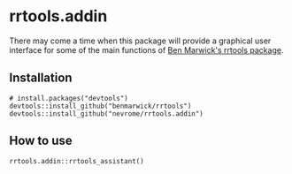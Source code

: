 # rrtools.addin

There may come a time when this package will provide a graphical user interface for some of the main functions of [Ben Marwick's rrtools package](https://github.com/benmarwick/rrtools).

## Installation

```
# install.packages("devtools")
devtools::install_github("benmarwick/rrtools")
devtools::install_github("nevrome/rrtools.addin")
```

## How to use

```
rrtools.addin::rrtools_assistant()
```
